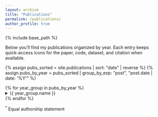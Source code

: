 ```yaml
---
layout: archive
title: "Publications"
permalink: /publications/
author_profile: true
---
```


{% include base_path %}

<div class="about-content">
  <p>
    Below you’ll find my publications organized by year. Each entry keeps quick-access icons for
    the paper, code, dataset, and citation when available.
  </p>
</div>

{% assign pubs_sorted = site.publications | sort: "date" | reverse %}
{% assign pubs_by_year = pubs_sorted | group_by_exp: "post", "post.date | date: '%Y'" %}

<div class="pubs-timeline">
  {% for year_group in pubs_by_year %}
    <details class="year-group" {% if forloop.first %}open{% endif %}>
      <summary><span class="archive__subtitle">{{ year_group.name }}</span></summary>
      <ul class="news-list">
        {% for post in year_group.items %}
          <li class="news-item">
            {% include archive-single.html %}
          </li>
        {% endfor %}
      </ul>
    </details>
  {% endfor %}
</div>

<sup>*</sup> Equal authorship statement



